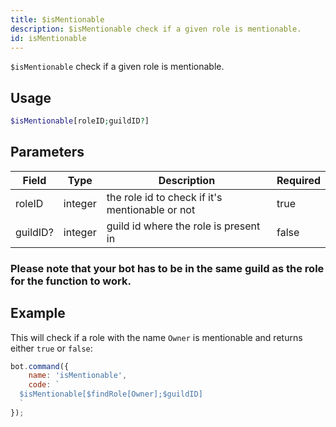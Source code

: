 ```yaml
---
title: $isMentionable
description: $isMentionable check if a given role is mentionable.
id: isMentionable
---
```


`$isMentionable` check if a given role is mentionable.

## Usage

```php
$isMentionable[roleID;guildID?]
```

## Parameters

| Field    | Type    | Description                                     | Required |
|----------|---------|-------------------------------------------------|----------|
| roleID   | integer | the role id to check if it's mentionable or not | true     |
| guildID? | integer | guild id where the role is present in           | false    |

### Please note that your bot has to be in the same guild as the role for the function to work.

## Example

This will check if a role with the name `Owner` is mentionable and returns either `true` or `false`:

```javascript
bot.command({
    name: 'isMentionable',
    code: `
  $isMentionable[$findRole[Owner];$guildID]
  `
});
```

